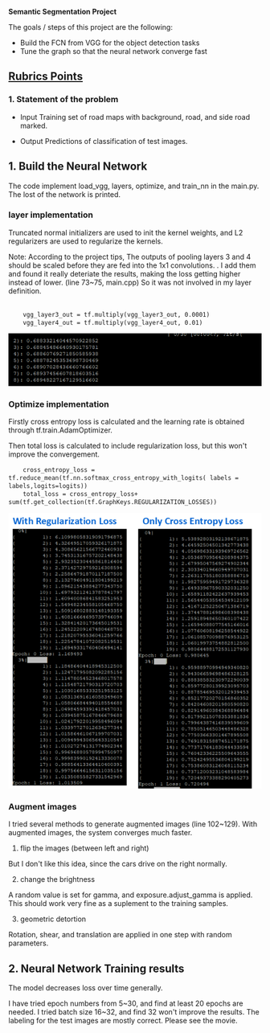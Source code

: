 **Semantic Segmentation Project**



The goals / steps of this project are the following:

* Build the FCN from VGG for the object detection tasks
* Tune the graph so that the neural network converge fast

## [Rubrics Points](https://review.udacity.com/#!/rubrics/989/view) 

### 1. Statement of the problem

* Input
Training set of road maps with background, road, and side road marked.

* Output
Predictions of classification of test images.

## 1. Build the Neural Network
The code implement load_vgg, layers, optimize, and train_nn in the main.py. The lost of the network is printed.

### layer implementation
Truncated normal initializers are used to init the kernel weights, and L2 regularizers are used to regularize the kernels. 

Note:
According to the project tips, The outputs of pooling layers 3 and 4 should be scaled before they are fed into the 1x1 convolutions. . I add them and found it really deteriate the results, making the loss getting higher instead of lower. (line 73~75, main.cpp) So it was not involved in my layer definition.
```
   
    vgg_layer3_out = tf.multiply(vgg_layer3_out, 0.0001)
    vgg_layer4_out = tf.multiply(vgg_layer4_out, 0.01)
```

![picture alt](report/BadResultsFromScaling.png)

### Optimize implementation
Firstly cross entropy loss is calculated and the learning rate is obtained through tf.train.AdamOptimizer.

Then total loss is calculated to include regularization loss, but this won't improve the convergement.
```
    cross_entropy_loss = tf.reduce_mean(tf.nn.softmax_cross_entropy_with_logits( labels = labels,logits=logits))
    total_loss = cross_entropy_loss+ sum(tf.get_collection(tf.GraphKeys.REGULARIZATION_LOSSES))
```

![picture alt](report/LossAndConvergement.png)

### Augment images
I tried several methods to generate augmented images (line 102~129). With augmented images, the system converges much faster.
1) flip the images (between left and right)

But I don't like this idea, since the cars drive on the right normally.

2) change the brightness

A random value is set for gamma, and exposure.adjust_gamma is applied.
This should work very fine as a suplement to the training samples.

3) geometric detortion 

Rotation, shear, and translation are applied in one step with random parameters.

## 2. Neural Network Training results
The model decreases loss over time generally.

I have tried epoch numbers from 5~30, and find at least 20 epochs are needed.
I tried batch size 16~32, and find 32 won't improve the results.
The labeling for the test images are mostly correct. Please see the movie.



 